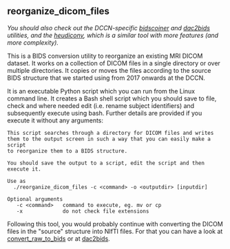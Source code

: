 ## reorganize_dicom_files

*You should also check out the DCCN-specific [bidscoiner](https://github.com/marcelzwiers/bidscoiner) and [dac2bids](https://github.com/dangom/dac2bids) utilities, and the [heudiconv](https://github.com/nipy/heudiconv), which is a similar tool with more features (and more complexity).*

This is a BIDS conversion utility to reorganize an existing MRI DICOM dataset. It works on a collection of DICOM files in a single directory or over multiple directories. It copies or moves the files according to the source BIDS structure that we started using from 2017 onwards at the DCCN.

It is an executable Python script which you can run from the Linux command line. It creates a Bash shell script which you should save to file, check and where needed edit (i.e. rename subject identifiers) and subsequently execute using bash. Further details are provided if you execute it without any arguments:

```
This script searches through a directory for DICOM files and writes
them to the output screen in such a way that you can easily make a script
to reorganize them to a BIDS structure.

You should save the output to a script, edit the script and then execute it.

Use as
  ./reorganize_dicom_files -c <command> -o <outputdir> [inputdir]

Optional arguments
   -c <command>   command to execute, eg. mv or cp
   -x             do not check file extensions
```

Following this tool, you would probably continue with converting the DICOM files in the "source" structure into NIfTI files. For that you can have a look at [convert_raw_to_bids](convert_raw_to_bids.md) or at [dac2bids](https://github.com/dangom/dac2bids).
